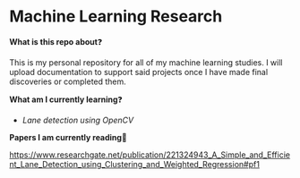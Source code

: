 # Machine Learning Research

**What is this repo about**:question:

This is my personal repository for all of my machine learning studies. I will upload documentation to support said projects once I have made final discoveries or completed them.

**What am I currently learning**:question:

- *Lane detection using OpenCV*

**Papers I am currently reading**:memo:

https://www.researchgate.net/publication/221324943_A_Simple_and_Efficient_Lane_Detection_using_Clustering_and_Weighted_Regression#pf1